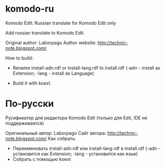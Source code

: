 komodo-ru
=========

Komodo Edit: Russian translate for Komodo Edit only

Add russian translate to Komodo Edit.

Original author: Laborpago
Author website: http://technic-note.blogspot.com/

How to build:
* Rename install-adn.rdf or install-lang.rdf to install.rdf (-adn - install as Extension; -lang - install as Language)

* Build it with koext.


По-русски
=========

Русификатор для редактора Komodo Edit (только для Edit, IDE не поддерживается)

Оригинальный автор: Laborpago
Сайт автора: http://technic-note.blogspot.com/
Как собрать:
* Переименовать install-adn.rdf или install-lang.rdf в install.rdf (-adn - установится как Extension; -lang - установится как язык)
* Собрать с помощью koext
